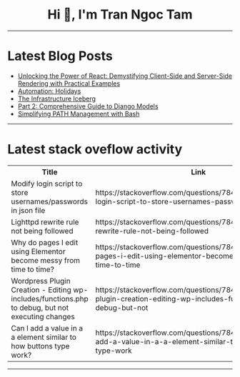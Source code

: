 <h1 align="center">Hi 👋, I'm Tran Ngoc Tam</h1>

---

# Latest Blog Posts 
<!-- BLOG-POST-LIST:START -->
- [Unlocking the Power of React: Demystifying Client-Side and Server-Side Rendering with Practical Examples](https://dev.to/karthik_n/unlocking-the-power-of-react-demystifying-client-side-and-server-side-rendering-with-practical-examples-2ogd)
- [Automation: Holidays](https://dev.to/zachnology/automation-holidays-504a)
- [The Infrastructure Iceberg](https://dev.to/zachnology/the-infrastructure-iceberg-ede)
- [Part 2: Comprehensive Guide to Django Models](https://dev.to/kihuni/part-2-comprehensive-guide-to-django-models-pol)
- [Simplifying PATH Management with Bash](https://dev.to/christianpaez/simplifying-path-management-with-bash-4870)
<!-- BLOG-POST-LIST:END -->

---

# Latest stack oveflow activity
<table>
  <tr><th>Title</th><th>Link</th></tr>
  <!-- STACKOVERFLOW:START --><tr><td>Modify login script to store usernames/passwords in json file</td><td>https://stackoverflow.com/questions/78439933/modify-login-script-to-store-usernames-passwords-in-json-file</td></tr><tr><td>Lighttpd rewrite rule not being followed</td><td>https://stackoverflow.com/questions/78439872/lighttpd-rewrite-rule-not-being-followed</td></tr><tr><td>Why do pages I edit using Elementor become messy from time to time?</td><td>https://stackoverflow.com/questions/78439763/why-do-pages-i-edit-using-elementor-become-messy-from-time-to-time</td></tr><tr><td>Wordpress Plugin Creation - Editing wp-includes/functions.php to debug, but not executing changes</td><td>https://stackoverflow.com/questions/78439745/wordpress-plugin-creation-editing-wp-includes-functions-php-to-debug-but-not</td></tr><tr><td>Can I add a value in a a element similar to how buttons type work?</td><td>https://stackoverflow.com/questions/78439656/can-i-add-a-value-in-a-a-element-similar-to-how-buttons-type-work</td></tr><!-- STACKOVERFLOW:END -->
</table>

---


